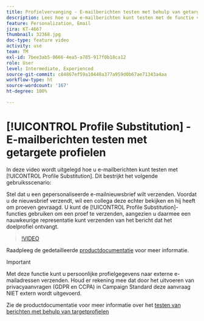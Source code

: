 ```yaml
---
title: Profielvervanging - E-mailberichten testen met behulp van getargete profielen
description: Lees hoe u uw e-mailberichten kunt testen met de functie voor profielvervanging.
feature: Personalization, Email
jira: KT-4667
thumbnail: 32368.jpg
doc-type: feature video
activity: use
team: TM
exl-id: 7bee3ab5-0666-4ea5-a785-917f0b18ca12
role: User
level: Intermediate, Experienced
source-git-commit: c84867ef59a10448a377a959d0b67ae71343a4aa
workflow-type: ht
source-wordcount: '167'
ht-degree: 100%

---
```


# [!UICONTROL Profile Substitution] - E-mailberichten testen met getargete profielen

In deze video wordt uitgelegd hoe u e-mailberichten kunt testen met [!UICONTROL Profile Substitution]. Dit bestrijkt het volgende gebruiksscenario:

Stel dat u een gepersonaliseerde e-mailnieuwsbrief wilt verzenden. Voordat u de nieuwsbrief verzendt, wil een collega deze echter bekijken en hij heeft om proeven gevraagd. U kunt de [!UICONTROL Profile Substitution]-functies gebruiken om een proef te verzenden, aangezien u daarmee een nauwkeurige representatie kunt verzenden van het bericht dat het doelprofiel ontvangt.

>[!VIDEO](https://video.tv.adobe.com/v/32368?quality=12&learn=on)

Raadpleeg de gedetailleerde [productdocumentatie](https://experienceleague.adobe.com/docs/campaign-standard/using/testing-and-sending/preparing-and-testing-messages/testing-messages-using-target.html?lang=nl) voor meer informatie.

>[!IMPORTANT]
>
>Met deze functie kunt u persoonlijke profielgegevens naar externe e-mailadressen verzenden. Houd er rekening mee dat door het uitvoeren van privacyaanvragen (GDPR en CCPA) in Campaign Standard deze aanvraag NIET extern wordt uitgevoerd.

Zie de productdocumentatie voor meer informatie over het [testen van berichten met behulp van targetprofielen](https://experienceleague.adobe.com/docs/campaign-standard/using/testing-and-sending/preparing-and-testing-messages/testing-messages-using-target.html?lang=nl)

